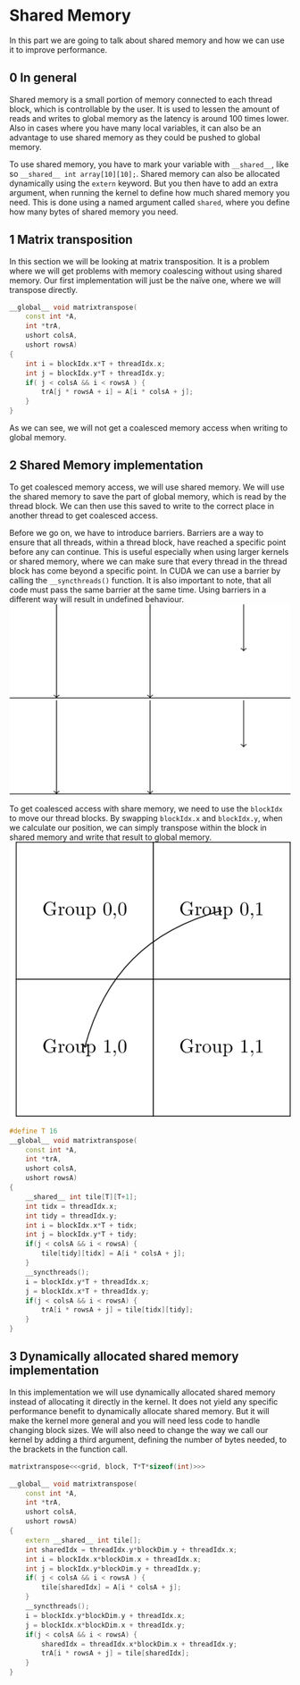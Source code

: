 Shared Memory
=============
In this part we are going to talk about shared memory and how we can use it to
improve performance.

0 In general
------------
Shared memory is a small portion of memory connected to each thread block, which
is controllable by the user. It is used to lessen the amount of reads and writes
to global memory as the latency is around 100 times lower. Also in cases where
you have many local variables, it can also be an advantage to use shared memory
as they could be pushed to global memory.

To use shared memory, you have to mark your variable with `__shared__`, like so
`__shared__ int array[10][10];`. Shared memory can also be allocated dynamically
using the `extern` keyword. But you then have to add an extra argument, when
running the kernel to define how much shared memory you need. This is done using
a named argument called `shared`, where you define how many bytes of shared
memory you need.

1 Matrix transposition
----------------------
In this section we will be looking at matrix transposition. It is a problem
where we will get problems with memory coalescing without using shared memory.
Our first implementation will just be the naïve one, where we will transpose
directly.

```c++
__global__ void matrixtranspose(
    const int *A,
    int *trA,
    ushort colsA,
    ushort rowsA)
{
    int i = blockIdx.x*T + threadIdx.x;
    int j = blockIdx.y*T + threadIdx.y;
    if( j < colsA && i < rowsA ) {
        trA[j * rowsA + i] = A[i * colsA + j];
    }
}
```

As we can see, we will not get a coalesced memory access when writing to global
memory.

2 Shared Memory implementation
------------------------------
To get coalesced memory access, we will use shared memory. We will use the
shared memory to save the part of global memory, which is read by the thread
block. We can then use this saved to write to the correct place in another
thread to get coalesced access.

Before we go on, we have to introduce barriers. Barriers are a way to ensure
that all threads, within a thread block, have reached a specific point before
any can continue. This is useful especially when using larger kernels or shared
memory, where we can make sure that every thread in the thread block has come
beyond a specific point. In CUDA we can use a barrier by calling the
`__syncthreads()` function. It is also important to note, that all code must
pass the same barrier at the same time. Using barriers in a different way will
result in undefined behaviour.
![One thread is yet to reach the barrier, so the two others are waiting](barrier.png)
![All threads have reached the barrier, so they now can continue](barrier.png)

To get coalesced access with share memory, we need to use the `blockIdx` to move
our thread blocks. By swapping `blockIdx.x` and `blockIdx.y`, when we calculate
our position, we can simply transpose within the block in shared memory and
write that result to global memory.
![Swapping two thread blocks in a small grid](threadblocks.png)

```c++
#define T 16
__global__ void matrixtranspose(
    const int *A,
    int *trA,
    ushort colsA,
    ushort rowsA)
{
    __shared__ int tile[T][T+1];
    int tidx = threadIdx.x;
    int tidy = threadIdx.y;
    int i = blockIdx.x*T + tidx;
    int j = blockIdx.y*T + tidy;
    if(j < colsA && i < rowsA) {
        tile[tidy][tidx] = A[i * colsA + j];
    }
    __syncthreads();
    i = blockIdx.y*T + threadIdx.x;
    j = blockIdx.x*T + threadIdx.y;
    if(j < colsA && i < rowsA) {
        trA[i * rowsA + j] = tile[tidx][tidy];
    }
}
```

3 Dynamically allocated shared memory implementation
----------------------------------------------------
In this implementation we will use dynamically allocated shared memory instead
of allocating it directly in the kernel. It does not yield any specific
performance benefit to dynamically allocate shared memory. But it will make the
kernel more general and you will need less code to handle changing block sizes.
We will also need to change the way we call our kernel by adding a third
argument, defining the number of bytes needed, to the brackets in the function
call.
```c++
matrixtranspose<<<grid, block, T*T*sizeof(int)>>>
```

```c++
__global__ void matrixtranspose(
    const int *A,
    int *trA,
    ushort colsA,
    ushort rowsA)
{
    extern __shared__ int tile[];
    int sharedIdx = threadIdx.y*blockDim.y + threadIdx.x;
    int i = blockIdx.x*blockDim.x + threadIdx.x;
    int j = blockIdx.y*blockDim.y + threadIdx.y;
    if( j < colsA && i < rowsA ) {
        tile[sharedIdx] = A[i * colsA + j];
    }
    __syncthreads();
    i = blockIdx.y*blockDim.y + threadIdx.x;
    j = blockIdx.x*blockDim.x + threadIdx.y;
    if(j < colsA && i < rowsA) {
        sharedIdx = threadIdx.x*blockDim.x + threadIdx.y;
        trA[i * rowsA + j] = tile[sharedIdx];
    }
}
```
